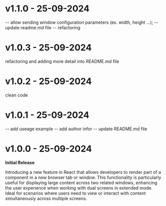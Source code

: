 # v1.1.0 - 25-09-2024

-- allow sending window configuration parameters (ex. width, height ...);
-- update readme.md file
-- refactoring

# v1.0.3 - 25-09-2024

refactoring and adding more detail into README.md file

# v1.0.2 - 25-09-2024

clean code

# v1.0.1 - 25-09-2024

-- add useage example
-- add author infor
-- update README.md file

# v1.0.0 - 25-09-2024

**Initial Release**

Introducing a new feature in React that allows developers to render part of a component in a new browser tab or window. This functionality is particularly useful for displaying large content across two related windows, enhancing the user experience when working with dual screens in extended mode. Ideal for scenarios where users need to view or interact with content simultaneously across multiple screens.
